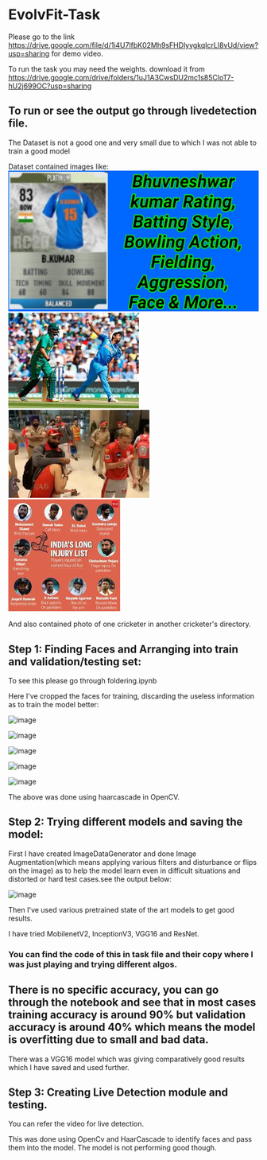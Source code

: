 # EvolvFit-Task

Please go to the link https://drive.google.com/file/d/1i4U7lfbK02Mh9sFHDlyvgkqIcrLl8vUd/view?usp=sharing for demo video.

To run the task you may need the weights. download it from https://drive.google.com/drive/folders/1uJ1A3CwsDU2mc1s85CloT7-hU2j699OC?usp=sharing

## To run or see the output go through livedetection file.


The Dataset is not a good one and very small due to which I was not able to train a good model

Dataset contained images like:
![alt text](https://github.com/raisinghanii/EvolvFit-Task/blob/master/images/bhuvneshwar_kumar/c965e47869.jpg)
![alt text](https://github.com/raisinghanii/EvolvFit-Task/blob/master/images/jasprit_bumrah/2751420e7e.jpg)
![alt text](https://github.com/raisinghanii/EvolvFit-Task/blob/master/images/mohammed_shami/fdae0c1962.jpg)
![alt text](https://github.com/raisinghanii/EvolvFit-Task/blob/master/images/ravindra_jadeja/e96843617c.jpg)

And also contained photo of one cricketer in another cricketer's directory.


## Step 1: Finding Faces and Arranging into train and validation/testing set:

To see this please go through foldering.ipynb

Here I've cropped the faces for training, discarding the useless information as to train the model better:

![image](https://user-images.githubusercontent.com/46864533/118836323-5e0d1480-b8e1-11eb-865e-f09ccf392b1d.png)

![image](https://user-images.githubusercontent.com/46864533/118835781-edfe8e80-b8e0-11eb-80d6-380dd06a061d.png)

![image](https://user-images.githubusercontent.com/46864533/118835856-fce54100-b8e0-11eb-9c74-d17fca0a4e37.png)

![image](https://user-images.githubusercontent.com/46864533/118835913-0a023000-b8e1-11eb-964d-446148e8bbea.png)

![image](https://user-images.githubusercontent.com/46864533/118836144-3d44bf00-b8e1-11eb-9dd3-978f31fce17f.png)


The above was done using haarcascade in OpenCV.

## Step 2: Trying different models and saving the model:

First I have created ImageDataGenerator and done Image Augmentation(which means applying various filters and disturbance or flips on the image) as to help the model learn even in difficult situations and distorted or hard test cases.see the output below:

![image](https://user-images.githubusercontent.com/46864533/118836929-f86d5800-b8e1-11eb-9eee-86a3fe2632ac.png)


Then I've used various pretrained state of the art models to get good results.

I have tried MobilenetV2, InceptionV3, VGG16 and ResNet.

### You can find the code of this in task file and their copy where I was just playing and trying different algos.

## There is no specific accuracy, you can go through the notebook and see that in most cases training accuracy is around 90% but validation accuracy is around 40% which means the model is overfitting due to small and bad data.

There was a VGG16 model which was giving comparatively good results which I have saved and used further.

## Step 3: Creating Live Detection module and testing.

You can refer the video for live detection.

This was done using OpenCv and HaarCascade to identify faces and pass them into the model.
The model is not performing good though.
